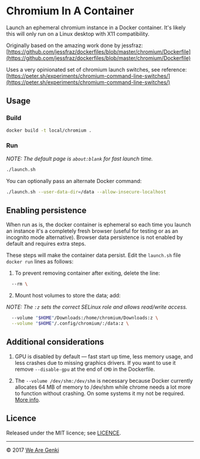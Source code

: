 # Chromium In A Container

Launch an ephemeral chromium instance in a Docker container. It's likely this will only run on a Linux desktop with X11 compatibility.

Originally based on the amazing work done by jessfraz:
[https://github.com/jessfraz/dockerfiles/blob/master/chromium/Dockerfile](https://github.com/jessfraz/dockerfiles/blob/master/chromium/Dockerfile)

Uses a very opinionated set of chromium launch switches, see reference:
[https://peter.sh/experiments/chromium-command-line-switches/](https://peter.sh/experiments/chromium-command-line-switches/)

## Usage

### Build

```bash
docker build -t local/chromium .
```

### Run

_NOTE: The default page is `about:blank` for fast launch time._

```bash
./launch.sh
```

You can optionally pass an alternate Docker command:

```bash
./launch.sh --user-data-dir=/data --allow-insecure-localhost
```

## Enabling persistence

When run as is, the docker container is ephemeral so each time you launch an instance it's a completely fresh browser (useful for testing or as an incognito mode alternative). Browser data persistence is not enabled by default and requires extra steps.

These steps will make the container data persist. Edit the `launch.sh` file `docker run` lines as follows:

1. To prevent removing container after exiting, delete the line:

```bash
  --rm \
```

2. Mount host volumes to store the data; add:

_NOTE: The `:z` sets the correct SELinux role and allows read/write access._

```bash
  --volume "$HOME"/Downloads:/home/chromium/Downloads:z \
  --volume "$HOME"/.config/chromium/:/data:z \
```

## Additional considerations

1. GPU is disabled by default — fast start up time, less memory usage, and less crashes due to missing graphics drivers. If you want to use it remove `--disable-gpu` at the end of `CMD` in the Dockerfile.

2. The `--volume /dev/shm:/dev/shm` is necessary because Docker currently allocates 64 MB of memory to /dev/shm while chrome needs a lot more to function without crashing. On some systems it my not be required. [More info](https://github.com/c0b/chrome-in-docker/issues/1).

## Licence

Released under the MIT licence; see [LICENCE](https://github.com/MaxMilton/docker-chromium/blob/master/LICENCE).

-----

© 2017 [We Are Genki](https://wearegenki.com)
